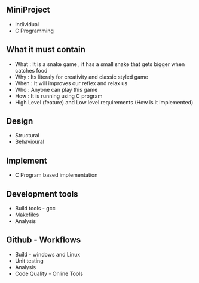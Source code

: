 ## MiniProject
   *  Individual
   *  C Programming
## What it must contain
   *  What : It is a snake game , it has a small snake that gets bigger when catches food
   *  Why : Its literaly for creativity and classic styled game
   *  When : It will improves our reflex and relax us 
   *  Who : Anyone can play this game 
   *  How : It is running using C program
   *  High Level (feature) and Low level requirements (How is it implemented)
## Design
   *  Structural
   *  Behavioural
## Implement
   *  C Program based implementation
## Development tools
   *  Build tools - gcc
   *  Makefiles
   *  Analysis
## Github - Workflows
   *  Build - windows and Linux
   *  Unit testing
   *  Analysis
   *  Code Quality - Online Tools


 
